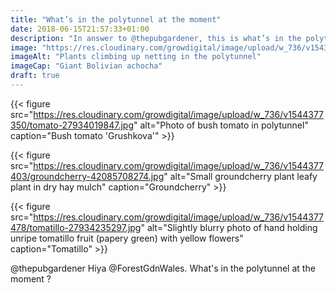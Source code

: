 ```yaml
---
title: "What’s in the polytunnel at the moment"
date: 2018-06-15T21:57:33+01:00
description: "In answer to @thepubgardener, this is what’s in the polytunnel at the moment!"
image: "https://res.cloudinary.com/growdigital/image/upload/w_736/v1543960472/achocha-42085980334.jpg"
imageAlt: "Plants climbing up netting in the polytunnel"
imageCap: "Giant Bolivian achocha"
draft: true
---
```


{{< figure src="https://res.cloudinary.com/growdigital/image/upload/w_736/v1544377350/tomato-27934019847.jpg" alt="Photo of bush tomato in polytunnel" caption="Bush tomato 'Grushkova'" >}}

{{< figure src="https://res.cloudinary.com/growdigital/image/upload/w_736/v1544377403/groundcherry-42085708274.jpg" alt="Small groundcherry plant leafy plant in dry hay mulch" caption="Groundcherry" >}}

{{< figure src="https://res.cloudinary.com/growdigital/image/upload/w_736/v1544377478/tomatillo-27934235297.jpg" alt="Slightly blurry photo of hand holding unripe tomatillo fruit (papery green) with yellow flowers" caption="Tomatillo" >}}

@thepubgardener
Hiya @ForestGdnWales. What's in the polytunnel at the moment ?
